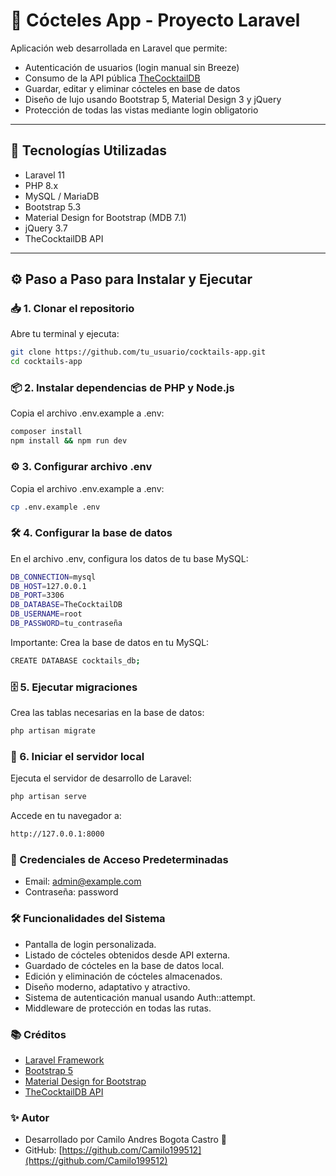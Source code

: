 # 🍹 Cócteles App - Proyecto Laravel

Aplicación web desarrollada en Laravel que permite:

- Autenticación de usuarios (login manual sin Breeze)
- Consumo de la API pública [TheCocktailDB](https://www.thecocktaildb.com/)
- Guardar, editar y eliminar cócteles en base de datos
- Diseño de lujo usando Bootstrap 5, Material Design 3 y jQuery
- Protección de todas las vistas mediante login obligatorio

---

## 🚀 Tecnologías Utilizadas

- Laravel 11
- PHP 8.x
- MySQL / MariaDB
- Bootstrap 5.3
- Material Design for Bootstrap (MDB 7.1)
- jQuery 3.7
- TheCocktailDB API

---

## ⚙️ Paso a Paso para Instalar y Ejecutar

### 📥 1. Clonar el repositorio

Abre tu terminal y ejecuta:

```bash
git clone https://github.com/tu_usuario/cocktails-app.git
cd cocktails-app
```

### 📦 2. Instalar dependencias de PHP y Node.js
Copia el archivo .env.example a .env:

```bash
composer install
npm install && npm run dev
```

### ⚙️ 3. Configurar archivo .env
Copia el archivo .env.example a .env:

```bash
cp .env.example .env
```

### 🛠️ 4. Configurar la base de datos
En el archivo .env, configura los datos de tu base MySQL:

```bash
DB_CONNECTION=mysql
DB_HOST=127.0.0.1
DB_PORT=3306
DB_DATABASE=TheCocktailDB
DB_USERNAME=root
DB_PASSWORD=tu_contraseña
```
Importante: Crea la base de datos en tu MySQL:
```bash
CREATE DATABASE cocktails_db;
```

### 🗄️ 5. Ejecutar migraciones
Crea las tablas necesarias en la base de datos:

```bash
php artisan migrate
```

### 🧪 6. Iniciar el servidor local
Ejecuta el servidor de desarrollo de Laravel:

```bash
php artisan serve
```
Accede en tu navegador a:
```bash
http://127.0.0.1:8000
```

### 🔐 Credenciales de Acceso Predeterminadas
- Email: admin@example.com
- Contraseña: password

### 🛠️ Funcionalidades del Sistema
- Pantalla de login personalizada.
- Listado de cócteles obtenidos desde API externa.
- Guardado de cócteles en la base de datos local.
- Edición y eliminación de cócteles almacenados.
- Diseño moderno, adaptativo y atractivo.
- Sistema de autenticación manual usando Auth::attempt.
- Middleware de protección en todas las rutas.

### 📚 Créditos
- [Laravel Framework](https://laravel.com/)
- [Bootstrap 5](https://getbootstrap.com/)
- [Material Design for Bootstrap](https://mdbootstrap.com/)
- [TheCocktailDB API](https://www.thecocktaildb.com/)

### ✨ Autor
- Desarrollado por Camilo Andres Bogota Castro 🚀
- GitHub: [https://github.com/Camilo199512](https://github.com/Camilo199512)
